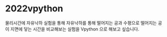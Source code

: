 # 2022vpython
물리시간에 자유낙하 실험을 통해 자유낙하를 통해 떨어지는 공과 수평으로 떨어지는 공이 지면에 닿는 시간을 비교해보는 실험을 Vpython 으로 해보고 싶습니다.
